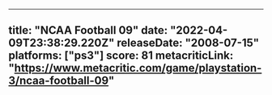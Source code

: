 
---
title: "NCAA Football 09"
date: "2022-04-09T23:38:29.220Z"
releaseDate: "2008-07-15"
platforms: ["ps3"]
score: 81
metacriticLink: "https://www.metacritic.com/game/playstation-3/ncaa-football-09"
---
